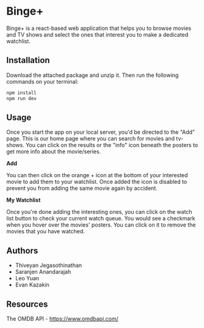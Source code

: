 # Binge+

Binge+ is a react-based web application that helps you to browse movies and TV shows and select the ones that interest you to make a dedicated watchlist.

## Installation

Download the attached package and unzip it. Then run the following commands on your terminal:

```bash
npm install
npm run dev
```

## Usage

Once you start the app on your local server, you'd be directed to the "Add" page. This is our home page where you can search for movies and tv-shows. You can click on the results or the "info" icon beneath the posters to get more info about the movie/series.

**Add**

You can then click on the orange + icon at the bottom of your interested movie to add them to your watchlist. Once added the icon is disabled to prevent you from adding the same movie again by accident.

**My Watchlist**

Once you're done adding the interesting ones, you can click on the watch list button to check your current watch queue. You would see a checkmark when you hover over the movies' posters. You can click on it to remove the movies that you have watched.

## Authors

-   Thiveyan Jegasothinathan
-   Saranjen Anandarajah
-   Leo Yuan
-   Evan Kazakin

## Resources

The OMDB API - https://www.omdbapi.com/
